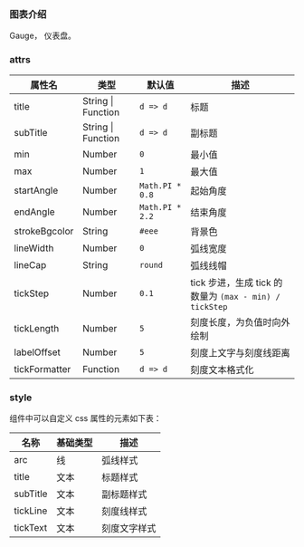 ### 图表介绍

Gauge， 仪表盘。

### attrs

| 属性名        | 类型               | 默认值          | 描述                                                   |
| ------------- | ------------------ | --------------- | ------------------------------------------------------ |
| title         | String \| Function | `d => d`        | 标题                                                   |
| subTitle      | String \| Function | `d => d`        | 副标题                                                 |
| min           | Number             | `0`             | 最小值                                                 |
| max           | Number             | `1`             | 最大值                                                 |
| startAngle    | Number             | `Math.PI * 0.8` | 起始角度                                               |
| endAngle      | Number             | `Math.PI * 2.2` | 结束角度                                               |
| strokeBgcolor | String             | `#eee`          | 背景色                                                 |
| lineWidth     | Number             | `0`             | 弧线宽度                                               |
| lineCap       | String             | `round`         | 弧线线帽                                               |
| tickStep      | Number             | `0.1`           | tick 步进，生成 tick 的数量为 `(max - min) / tickStep` |
| tickLength    | Number             | `5`             | 刻度长度，为负值时向外绘制                             |
| labelOffset   | Number             | `5`             | 刻度上文字与刻度线距离                                 |
| tickFormatter | Function           | `d => d`        | 刻度文本格式化                                         |

### style

组件中可以自定义 css 属性的元素如下表：

| 名称     | 基础类型 | 描述         |
| -------- | -------- | ------------ |
| arc      | 线       | 弧线样式     |
| title    | 文本     | 标题样式     |
| subTitle | 文本     | 副标题样式   |
| tickLine | 文本     | 刻度线样式   |
| tickText | 文本     | 刻度文字样式 |
